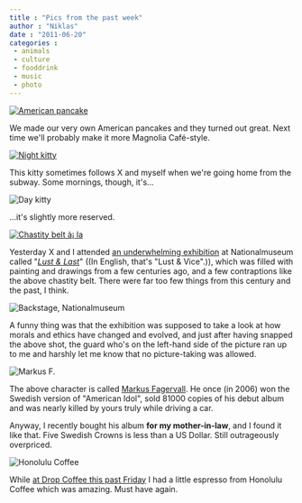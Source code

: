 ```yaml
---
title : "Pics from the past week"
author : "Niklas"
date : "2011-06-20"
categories : 
 - animals
 - culture
 - fooddrink
 - music
 - photo
---
```


[![American pancake](http://farm6.static.flickr.com/5028/5852615880_256a3769a9.jpg)](http://www.flickr.com/photos/pivic/5852615880)

We made our very own American pancakes and they turned out great. Next time we'll probably make it more Magnolia Café-style.

[![Night kitty](http://farm4.static.flickr.com/3223/5852063193_72b30d6f7e.jpg)](http://www.flickr.com/photos/pivic/5852063193)

This kitty sometimes follows X and myself when we're going home from the subway. Some mornings, though, it's...

![Day kitty](http://farm6.static.flickr.com/5080/5852093521_c43c8318eb.jpg)

...it's slightly more reserved.

[![Chastity belt à¡ la ](http://farm6.static.flickr.com/5034/5852063395_f84f5ef8c3.jpg)](http://www.flickr.com/photos/pivic/5852063395)

Yesterday X and I attended [an underwhelming exhibition](http://imageshack.us/photo/my-images/204/downloadyp.png/) at Nationalmuseum called "_[Lust & Last](http://www.nationalmuseum.se/sv/Besoka-museet/Utstallningar1/Aktuella1/Lust-och-last)_" ((In English, that's "Lust & Vice".)), which was filled with painting and drawings from a few centuries ago, and a few contraptions like the above chastity belt. There were far too few things from this century and the past, I think.

![Backstage, Nationalmuseum](http://farm6.static.flickr.com/5025/5852616544_538b8c7998.jpg)

A funny thing was that the exhibition was supposed to take a look at how morals and ethics have changed and evolved, and just after having snapped the above shot, the guard who's on the left-hand side of the picture ran up to me and harshly let me know that no picture-taking was allowed.

![Markus F.](http://farm4.static.flickr.com/3224/5852646754_7c0c1616da.jpg)

The above character is called [Markus Fagervall](http://en.wikipedia.org/wiki/Markus_Fagervall). He once (in 2006) won the Swedish version of "American Idol", sold 81000 copies of his debut album and was nearly killed by yours truly while driving a car.

Anyway, I recently bought his album **for my mother-in-law**, and I found it like that. Five Swedish Crowns is less than a US Dollar. Still outrageously overpriced.

![Honolulu Coffee](http://farm6.static.flickr.com/5111/5852646910_141ed1a2bc.jpg)

While [at Drop Coffee this past Friday](https://niklasblog.com/?p=7274) I had a little espresso from Honolulu Coffee which was amazing. Must have again.
